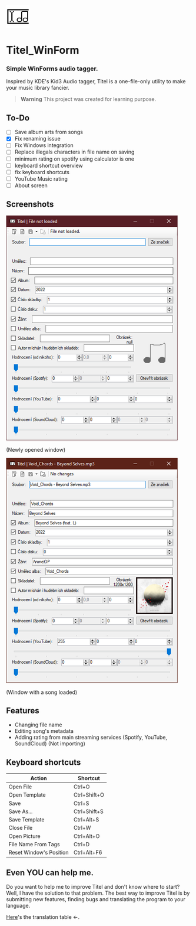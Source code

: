 ![Titel (WinForm)](https://github.com/pisekpiskovec/Titel_WinForm/blob/master/Titel%20(WinForm)/Resources/titel_icon_64.png)

# Titel_WinForm

### Simple WinForms audio tagger.

Inspired by KDE's Kid3 Audio tagger, Titel is a one-file-only utility to make your music library fancier.

> **Warning** This project was created for learning purpose.

## To-Do

* [ ] Save album arts from songs
* [x] Fix renaming issue
* [ ] Fix Windows integration
* [ ] Replace illegals characters in file name on saving
* [ ] minimum rating on spotify using calculator is one
* [ ] keyboard shortcut overview 
* [ ] fix keyboard shortcuts
* [ ] YouTube Music rating
* [ ] About screen

## Screenshots

![Newly opened window](https://github.com/pisekpiskovec/Titel_WinForm/blob/master/Titel%20(WinForm)/readme_resources/titel_new_window.png)

(Newly opened window)

![Window with a song loaded](https://github.com/pisekpiskovec/Titel_WinForm/blob/master/Titel%20(WinForm)/readme_resources/audio_loaded_unchanged.png)

(Window with a song loaded)

## Features

* Changing file name
* Editing song's metadata
* Adding rating from main streaming services (Spotify, YouTube, SoundCloud) (Not importing)

## Keyboard shortcuts

| Action                  | Shortcut     |
| ----------------------- | ------------ |
| Open File               | Ctrl+O       |
| Open Template           | Ctrl+Shift+O |
| Save                    | Ctrl+S       |
| Save As...              | Ctrl+Shift+S |
| Save Template           | Ctrl+Alt+S   |
| Close File              | Ctrl+W       |
| Open Picture            | Ctrl+Alt+O   |
| File Name From Tags     | Ctrl+D       |
| Reset Window's Position | Ctrl+Alt+F6  |

## Even YOU can help me.

Do you want to help me to improve Titel and don't know where to start? Well, I have the solution to that problem. The best way to improve Titel is by submitting new features, finding bugs and translating the program to your language.

[Here](https://github.com/pisekpiskovec/Titel_WinForm/blob/master/transl_table.xlsx)'s the translation table ←.
